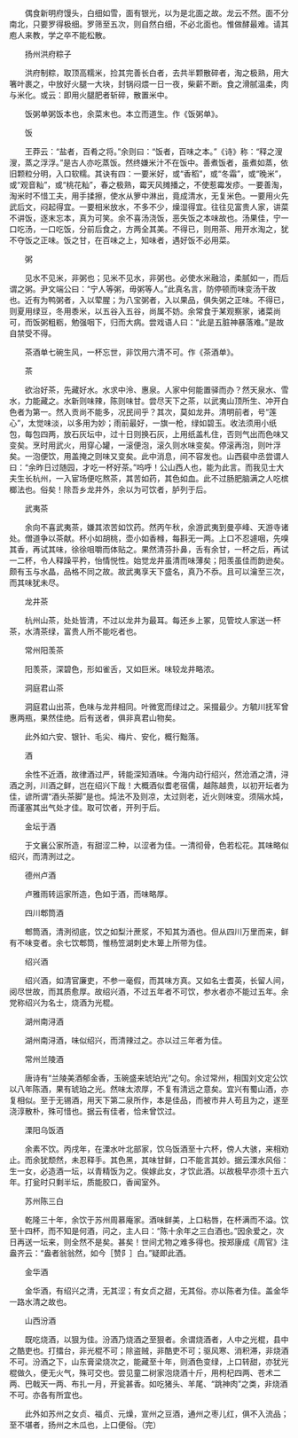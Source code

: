 <!-- { "loadSidebar": true } -->
　　偶食新明府馒头，白细如雪，面有银光，以为是北面之故。龙云不然。面不分南北，只要罗得极细。罗筛至五次，则自然白细，不必北面也。惟做酵最难。请其庖人来教，学之卒不能松散。

　　扬州洪府粽子

　　洪府制粽，取顶高糯米，捡其完善长白者，去共半颗散碎者，淘之极熟，用大箸叶裹之，中放好火腿一大块，封锅闷煨一日一夜，柴薪不断。食之滑腻温柔，肉与米化。或云：即用火腿肥者斩碎，散置米中。

　　饭粥单粥饭本也，余菜末也。本立而道生。作《饭粥单》。

　　饭

　　王莽云：“盐者，百肴之将。”余则曰：“饭者，百味之本。”《诗》称：“释之溲溲，蒸之浮浮。”是古人亦吃蒸饭。然终嫌米汁不在饭中。善煮饭者，虽煮如蒸，依旧颗粒分明，入口软糯。其诀有四：一要米好，或“香稻”，或“冬霜”，或“晚米”，或“观音籼”，或“桃花籼”，春之极熟，霉天风摊播之，不使惹霉发疹。一要善淘，淘米时不惜工夫，用手揉擦，使水从箩中淋出，竟成清水，无复米色。一要用火先武后文，闷起得宜。一要相米放水，不多不少，燥湿得宜。往往见富贵人家，讲菜不讲饭，逐末忘本，真为可笑。余不喜汤浇饭，恶失饭之本味故也。汤果佳，宁一口吃汤，一口吃饭，分前后食之，方两全其美。不得已，则用茶、用开水淘之，犹不夺饭之正味。饭之甘，在百味之上，知味者，遇好饭不必用菜。


　　粥

　　见水不见米，非粥也；见米不见水，非粥也。必使水米融洽，柔腻如一，而后谓之粥。尹文端公曰：“宁人等粥，毋粥等人。”此真名言，防停顿而味变汤干故也。近有为鸭粥者，入以荤腥；为八宝粥者，入以果品，俱失粥之正味。不得已，则夏用绿豆，冬用黍米，以五谷入五谷，尚属不妨。余常食于某观察家，诸菜尚可，而饭粥粗粝，勉强咽下，归而大病。尝戏语人曰：“此是五脏神暴落难。”是故自禁受不得。

　　茶酒单七碗生风，一杯忘世，非饮用六清不可。作《茶酒单》。

　　茶

　　欲治好茶，先藏好水。水求中泠、惠泉。人家中何能置驿而办？然天泉水、雪水，力能藏之。水新则味辣，陈则味甘。尝尽天下之茶，以武夷山顶所生、冲开白色者为第一。然入贡尚不能多，况民间乎？其次，莫如龙井。清明前者，号“莲心”，太觉味淡，以多用为妙；雨前最好，一旗一枪，绿如碧玉。收法须用小纸包，每包四两，放石灰坛中，过十日则换石灰，上用纸盖札住，否则气出而色味又变矣。烹时用武火，用穿心罐，一滚便泡，滚久则水味变矣。停滚再泡，则叶浮矣。一泡便饮，用盖掩之则味又变矣。此中消息，间不容发也。山西裴中丞尝谓人曰：“余昨日过随园，才吃一杯好茶。”呜呼！公山西人也，能为此言。而我见士大夫生长杭州，一入宦场便吃熬茶，其苦如药，其色如血。此不过肠肥脑满之人吃槟榔法也。俗矣！除吾乡龙井外，余以为可饮者，胪列于后。

　　武夷茶

　　余向不喜武夷茶，嫌其浓苦如饮药。然丙午秋，余游武夷到曼亭峰、天游寺诸处。僧道争以茶献。杯小如胡桃，壶小如香橼，每斟无一两。上口不忍遽咽，先嗅其香，再试其味，徐徐咀嚼而体贴之。果然清芬扑鼻，舌有余甘，一杯之后，再试一二杯，令人释躁平矜，怡情悦性。始觉龙井虽清而味薄矣；阳羡虽佳而韵逊矣。颇有玉与水晶，品格不同之故。故武夷享天下盛名，真乃不忝。且可以瀹至三次，而其味犹未尽。


　　龙井茶

　　杭州山茶，处处皆清，不过以龙井为最耳。每还乡上冢，见管坟人家送一杯茶，水清茶绿，富贵人所不能吃者也。

　　常州阳羡茶

　　阳羡茶，深碧色，形如雀舌，又如巨米。味较龙井略浓。

　　洞庭君山茶

　　洞庭君山出茶，色味与龙井相同。叶微宽而绿过之。采掇最少。方毓川抚军曾惠两瓶，果然佳绝。后有送者，俱非真君山物矣。

　　此外如六安、银针、毛尖、梅片、安化，概行黜落。

　　酒

　　余性不近酒，故律酒过严，转能深知酒味。今海内动行绍兴，然沧酒之清，浔酒之洌，川酒之鲜，岂在绍兴下哉！大概酒似耆老宿儒，越陈越贵，以初开坛者为佳，谚所谓“酒头茶脚”是也。炖法不及则凉，太过则老，近火则味变。须隔水炖，而谨塞其出气处才佳。取可饮者，开列于后。

　　金坛于酒

　　于文襄公家所造，有甜涩二种，以涩者为佳。一清彻骨，色若松花。其味略似绍兴，而清洌过之。

　　德州卢酒

　　卢雅雨转运家所造，色如于酒，而味略厚。

　　四川郫筒酒

　　郫筒酒，清洌彻底，饮之如梨汁蔗浆，不知其为酒也。但从四川万里而来，鲜有不味变者。余七饮郫筒，惟杨笠湖刺史木箄上所带为佳。

　　绍兴酒

　　绍兴酒，如清官廉吏，不参一毫假，而其味方真。又如名士耆英，长留人间，阅尽世故，而其质愈厚。故绍兴酒，不过五年者不可饮，参水者亦不能过五年。余党称绍兴为名士，烧酒为光棍。

　　湖州南浔酒

　　湖州南浔酒，味似绍兴，而清辣过之。亦以过三年者为佳。

　　常州兰陵酒

　　唐诗有“兰陵美酒郁金香，玉碗盛来琥珀光”之句。余过常州，相国刘文定公饮以八年陈酒，果有琥珀之光。然味太浓厚，不复有清远之意矣。宜兴有蜀山酒，亦复相似。至于无锡酒，用天下第二泉所作，本是佳品，而被市井人苟且为之，遂至浇淳散朴，殊可惜也。据云有佳者，恰未曾饮过。

　　溧阳乌饭酒

　　余素不饮。丙戌年，在溧水叶北部家，饮乌饭酒至十六杯，傍人大骇，来相劝止。而余犹颓然，未忍释手。其色黑，其味甘鲜，口不能言其妙。据云溧水风俗：生一女，必造酒一坛，以青精饭为之。俟嫁此女，才饮此酒。以故极早亦须十五六年。打瓮时只剩半坛，质能胶口，香闻室外。

　　苏州陈三白

　　乾隆三十年，余饮于苏州周慕庵家。酒味鲜美，上口粘唇，在杯满而不溢。饮至十四杯，而不知是何酒，问之，主人曰：“陈十余年之三白酒也。”因余爱之，次日再送一坛来，则全然不是矣。甚矣！世间尤物之难多得也。按郑康成《周官》注盎齐云：“盎者翁翁然，如今［赞阝］白。”疑即此酒。

　　金华酒

　　金华酒，有绍兴之清，无其涩；有女贞之甜，无其俗。亦以陈者为佳。盖金华一路水清之故也。

　　山西汾酒

　　既吃烧酒，以狠为佳。汾酒乃烧酒之至狠者。余谓烧酒者，人中之光棍，县中之酷吏也。打擂台，非光棍不可；除盗贼，非酷吏不可；驱风寒、消积滞，非烧酒不可。汾酒之下，山东膏梁烧次之，能藏至十年，则酒色变绿，上口转甜，亦犹光棍做久，便无火气，殊可交也。尝见童二树家泡烧酒十斤，用枸杞四两、苍术二两、巴戟天一两、布扎一月，开瓮甚香。如吃猪头、羊尾、“跳神肉”之类，非烧酒不可。亦各有所宜也。

　　此外如苏州之女贞、福贞、元燥，宣州之豆酒，通州之枣儿红，俱不入流品；至不堪者，扬州之木瓜也，上口便俗。（完）
